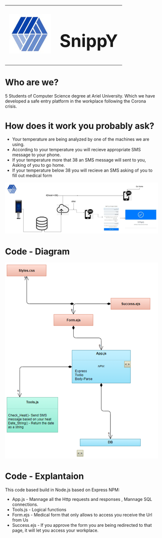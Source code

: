 
# <table><tr><td><img src="public/photos_readme/logo.jpeg"></td><td> <h1> SnippY</h1> 
</td></tr></table>



#             Who are we?


5 Students of Computer Science degree at Ariel University. Which we have developed a safe entry platform in the workplace following the Corona crisis. 



#    How does it work you probably ask?

- Your temperature are being analyzed by one of the machines we are using.
- According to your temperature you will recieve appropriate SMS message to your phone.
- If your temperature more that 38 an SMS message will sent to you, Asking of you to go home.
- If your temperature below 38 you will recieve an SMS asking of you to fill out medical form

<img src="public/photos_readme/Hackthon.jpeg">


#    Code - Diagram

<img src="public/photos_readme/Code_Diagram.PNG">

#    Code - Explantaion
This code based build in Node.js based on Express NPM:
- App.js - Mannage all the Http requests and responses , Mannage SQL connections.
- Tools.js - Logical functions 
- Form.ejs - Medical form that only allows to access you receive the Url from Us
- Success.ejs - If you approve the form you are being redirected to that page, it will let you access your workplace.
